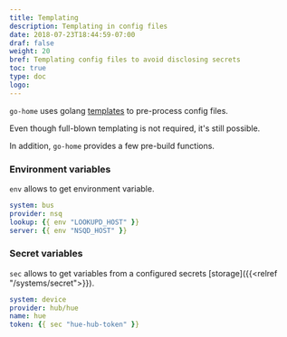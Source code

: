 ```yaml
---
title: Templating
description: Templating in config files
date: 2018-07-23T18:44:59-07:00
draf: false
weight: 20
bref: Templating config files to avoid disclosing secrets
toc: true
type: doc
logo:
---
```


`go-home` uses golang [templates](https://golang.org/pkg/text/template/) to pre-process config files. 

Even though full-blown templating is not required, it's still possible. 

In addition, `go-home` provides a few pre-build functions. 

### Environment variables

`env` allows to get environment variable.

```yaml
system: bus
provider: nsq
lookup: {{ env "LOOKUPD_HOST" }}
server: {{ env "NSQD_HOST" }}
```

### Secret variables

`sec` allows to get variables from a configured secrets [storage]({{<relref "/systems/secret">}}).

```yaml
system: device
provider: hub/hue
name: hue
token: {{ sec "hue-hub-token" }} 
```